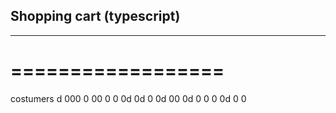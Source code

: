 ## Shopping cart (typescript)
---------------------------
==================
=================

costumers
d
000
0
00
0
0
0d
0d
0
0d
00
0d
0
0
0
0d
0
0
